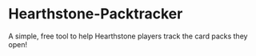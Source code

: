 # Hearthstone-Packtracker
A simple, free tool to help Hearthstone players track the card packs they open!
